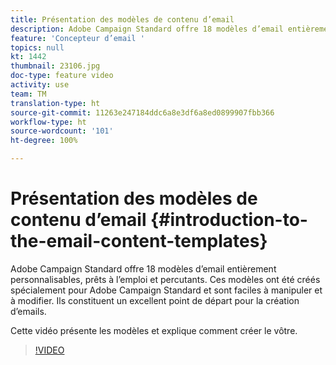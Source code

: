 ```yaml
---
title: Présentation des modèles de contenu d’email
description: Adobe Campaign Standard offre 18 modèles d’email entièrement personnalisables, prêts à l’emploi et percutants.  Ces modèles ont été créés spécialement pour Adobe Campaign Standard et sont faciles à manipuler et à modifier. Ils constituent un excellent point de départ pour la création d’emails.
feature: 'Concepteur d’email '
topics: null
kt: 1442
thumbnail: 23106.jpg
doc-type: feature video
activity: use
team: TM
translation-type: ht
source-git-commit: 11263e247184ddc6a8e3df6a8ed0899907fbb366
workflow-type: ht
source-wordcount: '101'
ht-degree: 100%

---
```



# Présentation des modèles de contenu d’email {#introduction-to-the-email-content-templates}

Adobe Campaign Standard offre 18 modèles d’email entièrement personnalisables, prêts à l’emploi et percutants. Ces modèles ont été créés spécialement pour Adobe Campaign Standard et sont faciles à manipuler et à modifier. Ils constituent un excellent point de départ pour la création d’emails.

Cette vidéo présente les modèles et explique comment créer le vôtre.

>[!VIDEO](https://video.tv.adobe.com/v/23106?quality=12)
